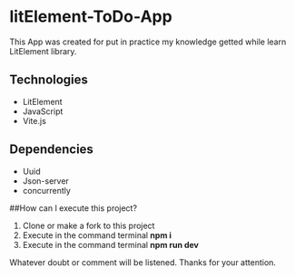 # litElement-ToDo-App

This App was created for put in practice my knowledge getted while learn LitElement library.

## Technologies
* LitElement
* JavaScript
* Vite.js

## Dependencies
* Uuid
* Json-server
* concurrently

##How can I execute this project?

1. Clone or make a fork to this project
2. Execute in the command terminal __npm i__
3. Execute in the command terminal __npm run dev__

Whatever doubt or comment will be listened. Thanks for your attention.
